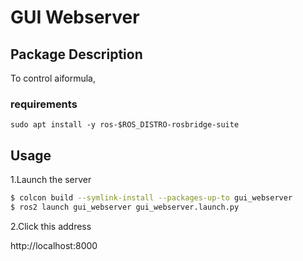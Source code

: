 # GUI Webserver

## Package Description
To control aiformula, 

### requirements
```
sudo apt install -y ros-$ROS_DISTRO-rosbridge-suite
```

## Usage
1.Launch the server
```sh
$ colcon build --symlink-install --packages-up-to gui_webserver
$ ros2 launch gui_webserver gui_webserver.launch.py 
```
2.Click this address

http://localhost:8000
